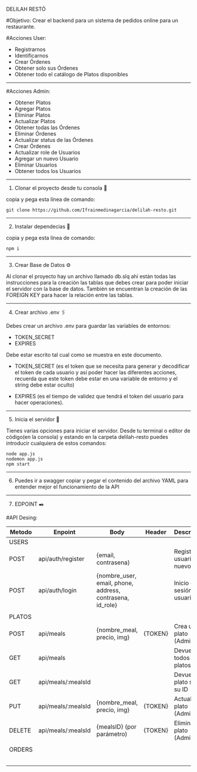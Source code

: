 DELILAH RESTÓ

#Objetivo:
Crear el backend para un sistema de pedidos online para un restaurante.

#Acciones User:
- Registrarnos
- Identificarnos
- Crear Órdenes
- Obtener solo sus Órdenes
- Obtener todo el catálogo de Platos disponibles
----------------------------------------------------------------------------------------------------------

#Acciones Admin:
- Obtener Platos
- Agregar Platos
- Eliminar Platos
- Actualizar Platos
- Obtener todas las Órdenes
- Eliminar Órdenes
- Actualizar status de las Órdenes
- Crear Órdenes
- Actualizar role de Usuarios
- Agregar un nuevo Usuario
- Eliminar Usuarios
- Obtener todos los Usuarios
----------------------------------------------------------------------------------------------------------

1. Clonar el proyecto desde tu consola 🚀

copia y pega esta línea de comando:

```
git clone https://github.com/Ifrainmedinagarcia/delilah-resto.git
```

----------------------------------------------------------------------------------------------------------

2. Instalar dependecias 🔧

copia y pega esta línea de comando:

```
npm i
```

----------------------------------------------------------------------------------------------------------

3. Crear Base de Datos ⚙️

Al clonar el proyecto hay un archivo llamado db.slq ahí están 
todas las instrucciones para la creación las tablas que debes 
crear para poder iniciar el servidor con la base de datos. 
También se encuentran la creación de las FOREIGN KEY para 
hacer la relación entre las tablas.

----------------------------------------------------------------------------------------------------------

4. Crear archivo .env 🖇️

Debes crear un archivo .env para guardar las variables de entornos:

- TOKEN_SECRET
- EXPIRES

Debe estar escrito tal cual como se muestra en este documento.

- TOKEN_SECRET (es el token que se necesita para generar y decodificar 
el token de cada usuario y así poder hacer las diferentes acciones, 
recuerda que este token debe estar en una variable de entorno y el string debe estar oculto)

- EXPIRES (es el tiempo de validez que tendrá el token 
del usuario para hacer operaciones).

----------------------------------------------------------------------------------------------------------

5. Inicia el servidor 🚀

Tienes varias opciones para iniciar el servidor. Desde tu terminal o editor de código(en la consola) y estando en la carpeta delilah-resto puedes introducir cualquiera de estos comandos:

```
node app.js
nodemon app.js
npm start
```

----------------------------------------------------------------------------------------------------------

6. Puedes ir a swagger copiar y pegar el contenido del archivo YAML para entender mejor el funcionamiento de la API

----------------------------------------------------------------------------------------------------------

7. EDPOINT ✒️

#API Desing:

| Metodo  | Enpoint                | Body                                                     | Header  | Descripcion                   |
|---------|------------------------|----------------------------------------------------------|---------|-------------------------------|
| USERS   |                        |                                                          |         |                               |
| POST    | api/auth/register      |{email, contrasena}                                       |         | Registra un usuario nuevo     |
| POST    | api/auth/login         |{nombre_user, email, phone, address, contrasena, id_role} |         | Inicio de sesión del usuario  |
|         |                        |                                                          |         |                               |
| PLATOS  |                        |                                                          |         |                               |
| POST    | api/meals              |{nombre_meal, precio, img}                                | {TOKEN} | Crea un plato (Admin)         |
| GET     | api/meals              |                                                          |         | Devuelve todos los platos     |
| GET     | api/meals/:mealsId     |                                                          |         | Devuelve un plato según su ID |
| PUT     | api/meals/:mealsId     |{nombre_meal, precio, img}                                | {TOKEN} | Actualiza un plato (Admin)    |
| DELETE  | api/meals/:mealsId     |{mealsID} (por parámetro)                                 | {TOKEN} | Elimina un plato (Admin)      |
|         |                        |                                                          |         |                               |
| ORDERS  |                        |                                                          |         |                               |
|         |                        |                                                          |         |                               |
|         |                        |                                                          |         |                               |
|         |                        |                                                          |         |                               |
|         |                        |                                                          |         |                               |
|         |                        |                                                          |         |                               |



